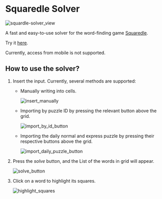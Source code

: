 # Squaredle Solver
![squardle-solver_view](link_to_image_of_solver)

A fast and easy-to-use solver for the word-finding game [Squaredle](https://squaredle.app/).

Try it [here](https://idanhalp.github.io/Squaredle-Solver/Live/).

Currently, access from mobile is not supported.

## How to use the solver?
1. Insert the input. Currently, several methods are supported:
   * Manually writing into cells.
  
     ![insert_manually](link_to_gif_of_inserting_puzzle_manually)
   * Importing by puzzle ID by pressing the relevant button above the grid.
     
     ![import_by_id_button](link_to_image_of_import_by_id_button)
   * Importing the daily normal and express puzzle by pressing their respective buttons above the grid.
  
     ![import_daily_puzzle_button](link_to_image_of_import_daily_puzzle_button)
2. Press the *solve* button, and the List of the words in grid will appear.

   ![solve_button](link_to_gif_of_pressing_solve_button_and_solution_appearing)
4. Click on a word to highlight its squares.

    ![highlight_squares](link_to_gif_of_highlighting_squares)
